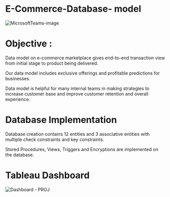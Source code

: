 # E-Commerce-Database- model
![MicrosoftTeams-image](https://user-images.githubusercontent.com/96085857/145914576-f3feb0dd-90e4-4769-868c-ef419b6a07cf.png)

# Objective : 
Data model on e-commerce marketplace gives end-to-end transaction view from initial stage to product being delivered.

Our data model includes exclusive offerings and profitable predictions for businesses.

Data model is helpful for many internal teams in making strategies to increase customer base and improve customer retention and overall experience.

# Database Implementation  
Database creation contains 12 entities and 3 associative entities with multiple check constraints and key constraints.

Stored Procedures, Views, Triggers and Encryptions are implemented on the database.

# Tableau Dashboard
![Dashboard - PROJ](https://user-images.githubusercontent.com/96085857/145915039-3f17e6a7-fb95-4cbc-a769-b70d84b38ddd.jpg)
